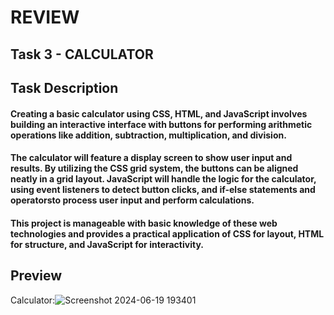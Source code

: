 # REVIEW
## Task 3 - CALCULATOR
## Task Description
#### Creating a basic calculator using CSS, HTML, and JavaScript involves building an interactive interface with buttons for performing arithmetic operations like addition, subtraction, multiplication, and division. 
#### The calculator will feature a display screen to show user input and results. By utilizing the CSS grid system, the buttons can be aligned neatly in a grid layout. JavaScript will handle the logic for the calculator, using event listeners to detect button clicks, and if-else statements and operatorsto process user input and perform calculations.
#### This project is manageable with basic knowledge of these web technologies and provides a practical application of CSS for layout, HTML for structure, and JavaScript for interactivity.

## Preview

Calculator:![Screenshot 2024-06-19 193401](https://github.com/AjayPeter582/CODSOFT/assets/128886618/4d030547-346f-4f2c-b89f-7fb26aa61348)
